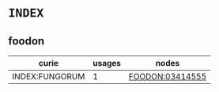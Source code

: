 # `INDEX`

## foodon

| curie          |   usages | nodes                                                     |
|----------------|----------|-----------------------------------------------------------|
| INDEX:FUNGORUM |        1 | [FOODON:03414555](https://bioregistry.io/FOODON:03414555) |

